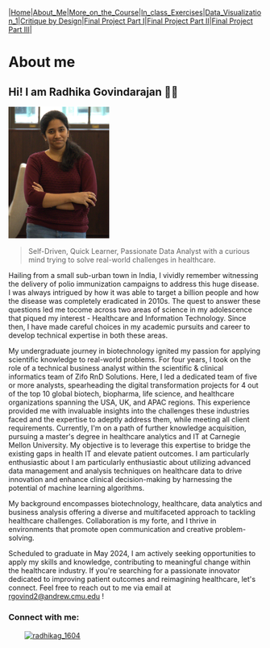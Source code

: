 |[Home](https://radhikag1604.github.io/Telling_Stories_With_Data/)|[About_Me](https://radhikag1604.github.io/Telling_Stories_With_Data/About_Me.html)|[More_on_the_Course](https://radhikag1604.github.io/Telling_Stories_With_Data/More_on_the_Course.html)|[In_class_Exercises](https://radhikag1604.github.io/Telling_Stories_With_Data/In_class_Exercises.html)|[Data_Visualization_1](https://radhikag1604.github.io/Telling_Stories_With_Data/Data_Visualization_1.html)|[Critique by Design](https://radhikag1604.github.io/Telling_Stories_With_Data/critique-by-design.html)|[Final Project Part I](https://radhikag1604.github.io/Telling_Stories_With_Data/final-project-part-one.html)|[Final Project Part II](https://radhikag1604.github.io/Telling_Stories_With_Data/final-project-part-two.html)|[Final Project Part III](https://radhikag1604.github.io/Telling_Stories_With_Data/final-project-part-three.html)|

# About me

## Hi! I am Radhika Govindarajan 🙂👋

<img src="MyPicture.jpg" width="200"/>

> Self-Driven, Quick Learner, Passionate Data Analyst with a curious mind trying to solve real-world challenges in healthcare.

Hailing from a small sub-urban town in India, I vividly remember witnessing the delivery of polio  immunization campaigns to address this huge disease. I was always intrigued by how it was able to target a billion people and how the disease was completely eradicated in 2010s. The quest to answer 
these questions led me tocome across two areas of science in my adolescence that piqued my interest - Healthcare and Information Technology. Since then, I have made careful choices in my academic pursuits and career to develop technical expertise in both these areas.                          

My undergraduate journey in biotechnology ignited my passion for applying scientific knowledge to real-world problems. For four years, I took on the role of a technical business analyst within the scientific & clinical informatics team of Zifo RnD Solutions. Here, I led a dedicated team of five or more analysts, spearheading the digital transformation projects for 4 out of the top 10 global biotech, biopharma, life science, and healthcare organizations spanning the USA, UK, and APAC regions. This experience provided me with invaluable insights into the challenges these industries faced and the expertise to adeptly address them, while meeting all client requirements. Currently, I'm on a path of further knowledge acquisition, pursuing a master's degree in healthcare analytics and IT at Carnegie Mellon University. My objective is to leverage this expertise to bridge the existing gaps in health IT and elevate patient outcomes. I am particularly enthusiastic about I am particularly enthusiastic about utilizing advanced data management and analysis techniques on healthcare data to drive innovation and enhance clinical decision-making by harnessing the potential of machine learning algorithms.

My background encompasses biotechnology, healthcare, data analytics and business analysis offering a diverse and multifaceted approach to tackling healthcare challenges. Collaboration is my forte, and I thrive in environments that promote open communication and creative problem-solving.

Scheduled to graduate in May 2024, I am actively seeking opportunities to apply my skills and knowledge, contributing to meaningful change within the healthcare industry. If you're searching for a passionate innovator dedicated to improving patient outcomes and reimagining healthcare, let's connect. Feel free to reach out to me via email at rgovind2@andrew.cmu.edu !

<h3 align="left">Connect with me:</h3>
<p style="margin-left: 2rem;">
  <span height="30" width="40"></span>
<a href="https://www.linkedin.com/in/radhika-govindarajan" target="blank"><img align="center" src="https://github.com/RadhikaG1604/Telling_Stories_With_Data/blob/main/Logo_LinkedIn.png" alt="radhikag_1604" height="30" width="40" /></a>
</p>
